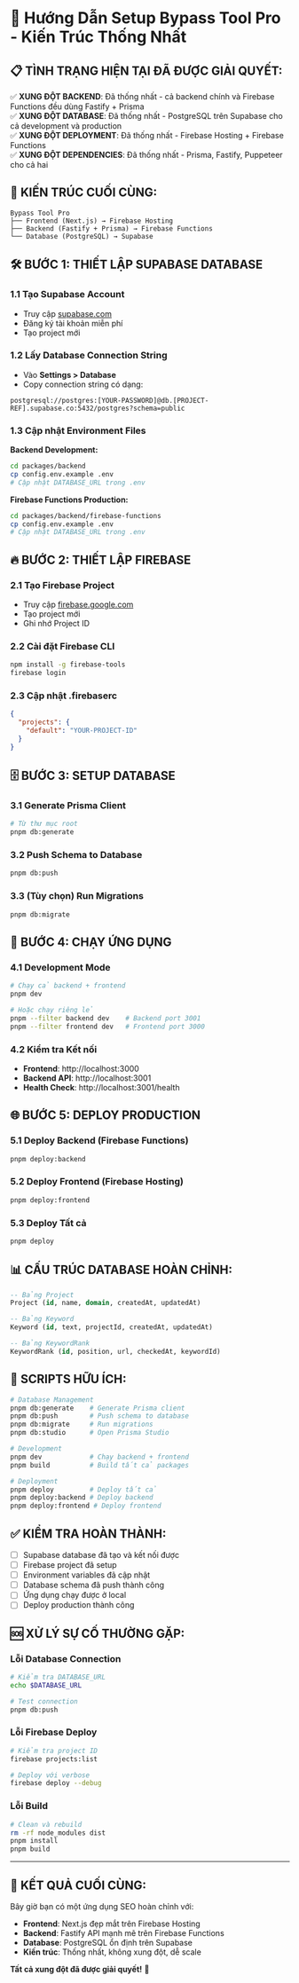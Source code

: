 # 🚀 Hướng Dẫn Setup Bypass Tool Pro - Kiến Trúc Thống Nhất

## 📋 **TÌNH TRẠNG HIỆN TẠI ĐÃ ĐƯỢC GIẢI QUYẾT:**

✅ **XUNG ĐỘT BACKEND**: Đã thống nhất - cả backend chính và Firebase Functions đều dùng Fastify + Prisma  
✅ **XUNG ĐỘT DATABASE**: Đã thống nhất - PostgreSQL trên Supabase cho cả development và production  
✅ **XUNG ĐỘT DEPLOYMENT**: Đã thống nhất - Firebase Hosting + Firebase Functions  
✅ **XUNG ĐỘT DEPENDENCIES**: Đã thống nhất - Prisma, Fastify, Puppeteer cho cả hai  

## 🎯 **KIẾN TRÚC CUỐI CÙNG:**

```
Bypass Tool Pro
├── Frontend (Next.js) → Firebase Hosting
├── Backend (Fastify + Prisma) → Firebase Functions  
└── Database (PostgreSQL) → Supabase
```

## 🛠️ **BƯỚC 1: THIẾT LẬP SUPABASE DATABASE**

### 1.1 Tạo Supabase Account
- Truy cập [supabase.com](https://supabase.com)
- Đăng ký tài khoản miễn phí
- Tạo project mới

### 1.2 Lấy Database Connection String
- Vào **Settings > Database**
- Copy connection string có dạng:
```
postgresql://postgres:[YOUR-PASSWORD]@db.[PROJECT-REF].supabase.co:5432/postgres?schema=public
```

### 1.3 Cập nhật Environment Files

**Backend Development:**
```bash
cd packages/backend
cp config.env.example .env
# Cập nhật DATABASE_URL trong .env
```

**Firebase Functions Production:**
```bash
cd packages/backend/firebase-functions  
cp config.env.example .env
# Cập nhật DATABASE_URL trong .env
```

## 🔥 **BƯỚC 2: THIẾT LẬP FIREBASE**

### 2.1 Tạo Firebase Project
- Truy cập [firebase.google.com](https://firebase.google.com)
- Tạo project mới
- Ghi nhớ Project ID

### 2.2 Cài đặt Firebase CLI
```bash
npm install -g firebase-tools
firebase login
```

### 2.3 Cập nhật .firebaserc
```json
{
  "projects": {
    "default": "YOUR-PROJECT-ID"
  }
}
```

## 🗄️ **BƯỚC 3: SETUP DATABASE**

### 3.1 Generate Prisma Client
```bash
# Từ thư mục root
pnpm db:generate
```

### 3.2 Push Schema to Database
```bash
pnpm db:push
```

### 3.3 (Tùy chọn) Run Migrations
```bash
pnpm db:migrate
```

## 🚀 **BƯỚC 4: CHẠY ỨNG DỤNG**

### 4.1 Development Mode
```bash
# Chạy cả backend + frontend
pnpm dev

# Hoặc chạy riêng lẻ
pnpm --filter backend dev    # Backend port 3001
pnpm --filter frontend dev   # Frontend port 3000
```

### 4.2 Kiểm tra Kết nối
- **Frontend**: http://localhost:3000
- **Backend API**: http://localhost:3001
- **Health Check**: http://localhost:3001/health

## 🌐 **BƯỚC 5: DEPLOY PRODUCTION**

### 5.1 Deploy Backend (Firebase Functions)
```bash
pnpm deploy:backend
```

### 5.2 Deploy Frontend (Firebase Hosting)
```bash
pnpm deploy:frontend
```

### 5.3 Deploy Tất cả
```bash
pnpm deploy
```

## 📊 **CẤU TRÚC DATABASE HOÀN CHỈNH:**

```sql
-- Bảng Project
Project (id, name, domain, createdAt, updatedAt)

-- Bảng Keyword  
Keyword (id, text, projectId, createdAt, updatedAt)

-- Bảng KeywordRank
KeywordRank (id, position, url, checkedAt, keywordId)
```

## 🔧 **SCRIPTS HỮU ÍCH:**

```bash
# Database Management
pnpm db:generate    # Generate Prisma client
pnpm db:push        # Push schema to database
pnpm db:migrate     # Run migrations
pnpm db:studio      # Open Prisma Studio

# Development
pnpm dev            # Chạy backend + frontend
pnpm build          # Build tất cả packages

# Deployment
pnpm deploy         # Deploy tất cả
pnpm deploy:backend # Deploy backend
pnpm deploy:frontend # Deploy frontend
```

## ✅ **KIỂM TRA HOÀN THÀNH:**

- [ ] Supabase database đã tạo và kết nối được
- [ ] Firebase project đã setup
- [ ] Environment variables đã cập nhật
- [ ] Database schema đã push thành công
- [ ] Ứng dụng chạy được ở local
- [ ] Deploy production thành công

## 🆘 **XỬ LÝ SỰ CỐ THƯỜNG GẶP:**

### Lỗi Database Connection
```bash
# Kiểm tra DATABASE_URL
echo $DATABASE_URL

# Test connection
pnpm db:push
```

### Lỗi Firebase Deploy
```bash
# Kiểm tra project ID
firebase projects:list

# Deploy với verbose
firebase deploy --debug
```

### Lỗi Build
```bash
# Clean và rebuild
rm -rf node_modules dist
pnpm install
pnpm build
```

---

## 🎉 **KẾT QUẢ CUỐI CÙNG:**

Bây giờ bạn có một ứng dụng SEO hoàn chỉnh với:
- **Frontend**: Next.js đẹp mắt trên Firebase Hosting
- **Backend**: Fastify API mạnh mẽ trên Firebase Functions  
- **Database**: PostgreSQL ổn định trên Supabase
- **Kiến trúc**: Thống nhất, không xung đột, dễ scale

**Tất cả xung đột đã được giải quyết!** 🚀
